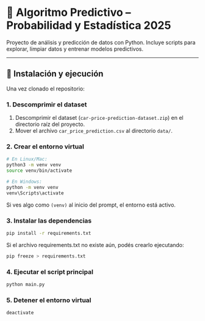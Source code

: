 # 🧠 Algoritmo Predictivo – Probabilidad y Estadística 2025

Proyecto de análisis y predicción de datos con Python.
Incluye scripts para explorar, limpiar datos y entrenar modelos predictivos.

---

## 🚀 Instalación y ejecución

Una vez clonado el repositorio:

### 1. Descomprimir el dataset

1. Descomprimir el dataset (`car-price-prediction-dataset.zip`) en el directorio raíz del proyecto.
2. Mover el archivo `car_price_prediction.csv` al directorio `data/`.

### 2. Crear el entorno virtual

```bash
# En Linux/Mac:
python3 -m venv venv
source venv/bin/activate

# En Windows:
python -m venv venv
venv\Scripts\activate
```

Si ves algo como `(venv)` al inicio del prompt, el entorno está activo.

### 3. Instalar las dependencias

```bash
pip install -r requirements.txt
```

Si el archivo requirements.txt no existe aún, podés crearlo ejecutando:

```bash
pip freeze > requirements.txt
```

### 4. Ejecutar el script principal

```bash
python main.py
```

### 5. Detener el entorno virtual

```bash
deactivate
```
